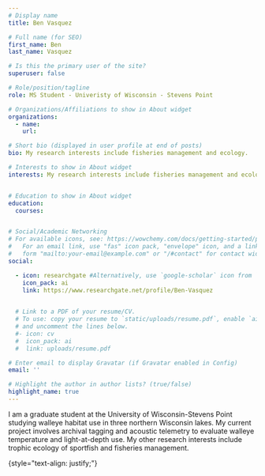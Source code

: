 ```yaml
---
# Display name
title: Ben Vasquez

# Full name (for SEO)
first_name: Ben
last_name: Vasquez

# Is this the primary user of the site?
superuser: false

# Role/position/tagline
role: MS Student - Univeristy of Wisconsin - Stevens Point

# Organizations/Affiliations to show in About widget
organizations:
  - name: 
    url: 

# Short bio (displayed in user profile at end of posts)
bio: My research interests include fisheries management and ecology.

# Interests to show in About widget
interests: My research interests include fisheries management and ecology.


# Education to show in About widget
education:
  courses:


# Social/Academic Networking
# For available icons, see: https://wowchemy.com/docs/getting-started/page-builder/#icons
#   For an email link, use "fas" icon pack, "envelope" icon, and a link in the
#   form "mailto:your-email@example.com" or "/#contact" for contact widget.
social:

  - icon: researchgate #Alternatively, use `google-scholar` icon from `ai` icon pack
    icon_pack: ai
    link: https://www.researchgate.net/profile/Ben-Vasquez 

    
  # Link to a PDF of your resume/CV.
  # To use: copy your resume to `static/uploads/resume.pdf`, enable `ai` icons in `params.yaml`,
  # and uncomment the lines below.
  #- icon: cv
  #  icon_pack: ai
  #  link: uploads/resume.pdf

# Enter email to display Gravatar (if Gravatar enabled in Config)
email: ''

# Highlight the author in author lists? (true/false)
highlight_name: true
---
```


I am a graduate student at the University of Wisconsin-Stevens Point studying walleye habitat use in three northern Wisconsin lakes. My current project involves archival tagging and acoustic telemetry to evaluate walleye temperature and light-at-depth use. My other research interests include trophic ecology of sportfish and fisheries management.

{style="text-align: justify;"}

